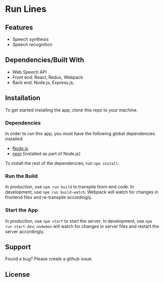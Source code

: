 # Run Lines

## Features
* Speech synthesis
* Speech recognition

## Dependencies/Built With
* Web Speech API
* Front end: React, Redux, Webpack
* Back end: Node.js, Express.js,

## Installation
To get started installing the app, clone this repo to your machine.

### Dependencies
In order to run this app, you must have the following global dependencies installed:
* [Node.js](https://nodejs.org/en/)
* [npm](https://www.npmjs.com/) (installed as part of Node.js)

To install the rest of the dependencies, run `npm install`.

### Run the Build
In production, use `npm run build` to transpile front-end code. In development, use `npm run build-watch`; Webpack will watch for changes in frontend files and re-transpile accordingly.

### Start the App
In production, use `npm start` to start the server. In development, use `npm run start-dev`; `nodemon` will watch for changes in server files and restart the server accordingly.

## Support
Found a bug? Please create a github issue.

## License
